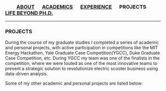 ### &emsp;&emsp; [ABOUT](./index.md)  &emsp; [ACADEMICS](./Academics.md) &emsp; [EXPERIENCE](./profexp.md) &emsp; PROJECTS &emsp; [LIFE BEYOND PH.D.](./extra-Curricular.md)

------- 
### PROJECTS

During the course of my graduate studies I completed a series of academic and personal projects, with active participation in competitions like the MIT Energy Hackathon, Yale Graduate Case Competition(YGCC), Duke Graduate Case Competition, etc. During YGCC my team was one of the finalists in the competition, where we were touted as one of the most innovative teams to present a strategic solution to revolutionize electric scooter business using data-driven analysis.

Some of my other academic and personal projects are listed below:
